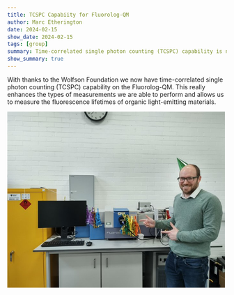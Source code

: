 ```yaml
---
title: TCSPC Capabiity for Fluorolog-QM
author: Marc Etherington
date: 2024-02-15
show_date: 2024-02-15
tags: [group]
summary: Time-correlated single photon counting (TCSPC) capability is now available on our Fluorolog-QM
show_summary: true
---
```

With thanks to the Wolfson Foundation we now have time-correlated single photon counting (TCSPC) capability on the Fluorolog-QM. This really enhances the types of measurements we are able to perform and allows us to measure the fluorescence lifetimes of organic light-emitting materials. 

<img src="https://github.com/marc-k-etherington/marc-k-etherington.github.io/blob/main/content/post/images/Fluorolog_TCSPC.jpg?raw=true" width="500" height="auto">
